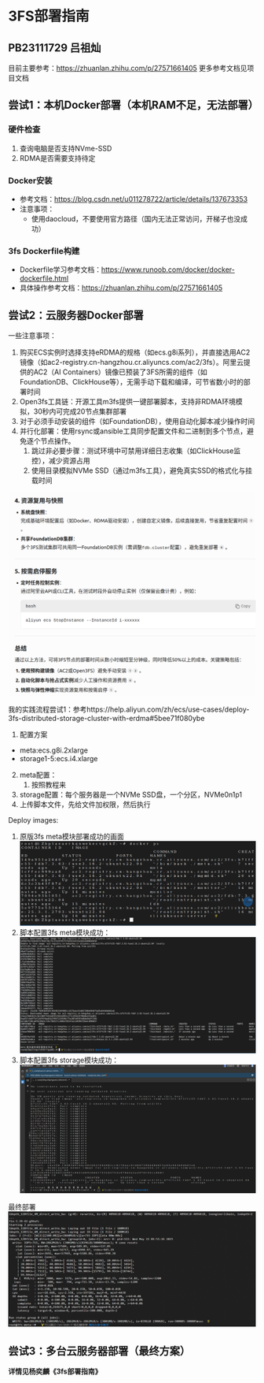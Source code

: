 # 3FS部署指南

## PB23111729 吕祖灿

目前主要参考：https://zhuanlan.zhihu.com/p/27571661405
更多参考文档见项目文档

## 尝试1：本机Docker部署（本机RAM不足，无法部署）

### 硬件检查

1. 查询电脑是否支持NVme-SSD
2. RDMA是否需要支持待定

### Docker安装

+ 参考文档：https://blog.csdn.net/u011278722/article/details/137673353
+ 注意事项：
  + 使用daocloud，不要使用官方路径（国内无法正常访问，开梯子也没成功）

### 3fs Dockerfile构建

+ Dockerfile学习参考文档：https://www.runoob.com/docker/docker-dockerfile.html
+ 具体操作参考文档：https://zhuanlan.zhihu.com/p/27571661405

## 尝试2：云服务器Docker部署

一些注意事项：

1. 购买ECS实例时选择支持eRDMA的规格（如ecs.g8i系列），并直接选用AC2镜像（如ac2-registry.cn-hangzhou.cr.aliyuncs.com/ac2/3fs）。阿里云提供的AC2（AI Containers）镜像已预装了3FS所需的组件（如FoundationDB、ClickHouse等），无需手动下载和编译，可节省数小时的部署时间
2. Open3fs工具链：开源工具m3fs提供一键部署脚本，支持非RDMA环境模拟，30秒内可完成20节点集群部署
3. 对于必须手动安装的组件（如FoundationDB），使用自动化脚本减少操作时间
4. 并行化部署：使用rsync或ansible工具同步配置文件和二进制到多个节点，避免逐个节点操作。
   1. 跳过非必要步骤：测试环境中可禁用详细日志收集（如ClickHouse监控），减少资源占用
   2. 使用目录模拟NVMe SSD（通过m3fs工具），避免真实SSD的格式化与挂载时间

![1750836480157](image/3FS_deploy_guide/1750836480157.png)

我的实践流程尝试1：参考https://help.aliyun.com/zh/ecs/use-cases/deploy-3fs-distributed-storage-cluster-with-erdma#5bee71f080ybe

1. 配置方案

+ meta:ecs.g8i.2xlarge
+ storage1-5:ecs.i4.xlarge

2. meta配置：
   1. 按照教程来
3. storage配置：每个服务器是一个NVMe SSD盘，一个分区，NVMe0n1p1
4. 上传脚本文件，先给文件加权限，然后执行

Deploy images:

1. 原版3fs meta模块部署成功的画面![1750841786556](image/3FS_deploy_guide//meta_setup_manual.png)
2. 脚本配置3fs meta模块成功：![1750922379600](image/3FS_deploy_guide/meta_setup_script.png)
3. 脚本配置3fs storage模块成功：![1750922915955](image/3FS_deploy_guide/storage_setup_script.png)

最终部署
![1751101211325](image/3FS_deploy_guide/ecs_docker_success.png)

## 尝试3：多台云服务器部署（最终方案）
   **详情见杨奕麟《3fs部署指南》**
